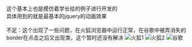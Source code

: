 <br>这个基本上也是模仿着学长给的例子进行开发的
<br>具体用到的就是最基本的jquery的动画效果
<br>
<br>不足：这个出现了一些问题，在火狐浏览器中运行正常，在谷歌中被弄消失的border在点击之后又出现类，这个暂时还没有解决
![火狐1](file:///home/dkm/web_tasks/F1/%E4%BB%BB%E5%8A%A1%E6%88%AA%E5%9B%BE/%E7%99%BB%E5%BD%951.png)
![火狐2](file:///home/dkm/web_tasks/F1/%E4%BB%BB%E5%8A%A1%E6%88%AA%E5%9B%BE/%E7%99%BB%E5%BD%952.png)
![谷歌](file:///home/dkm/web_tasks/F1/%E4%BB%BB%E5%8A%A1%E6%88%AA%E5%9B%BE/%E7%99%BB%E5%BD%95%E9%97%AE%E9%A2%98%E6%88%AA%E5%9B%BE.png)
